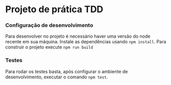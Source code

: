 # Projeto de prática TDD

### Configuração de desenvolvimento

Para desenvolver no projeto é necessário haver uma versão do node recente em sua máquina. Instale as dependências usando `npm install`. Para construir o projeto execute `npm run build`

### Testes

Para rodar os testes basta, após configurar o ambiente de desenvolvimento, executar o comando `npm test`.

